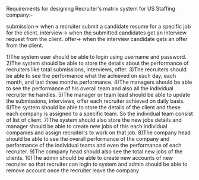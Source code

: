Requirements for designing Recruiter's matrix system for US Staffing company:-

submission-> when a recruiter submit a candidate resume for a specific job for the client.
interview-> when the submitted candidates get an interview request from the client.
offer-> when the interview candidate gets an offer from the client.
 
1)The system user should be able to login using username and password.
2)The system should be able to store the details about the performance of recruiters like total submissions, interviews, offer.
3)The recruiters should be able to see the performance what the achieved on each day, each month, and last three months performance.
4)The managers should be able to see the performance of his overall team and also all the individual recruiter he handles.
5)The manager or team lead should be able to update the submissions, interviews, offer each recruiter achieved on daily basis.
6)The system should be able to store the details of the client and these each company is assigned to a specific team. So the individual team consist of list of  client.
7)The system should also store the new jobs details and manager should be able to create new jobs of this each individual companies and assign recruiter's to work on that job.
8)The company head should be able to see the overall performance of the company and performance of the individual teams and even the performance of each recruiter.
9)The company head should also see the total new jobs of the clients.
10)The admin should be able to create new accounts of new recruiter so that recruiter can login to system and admin should be able to remove account once the recruiter leave the company
